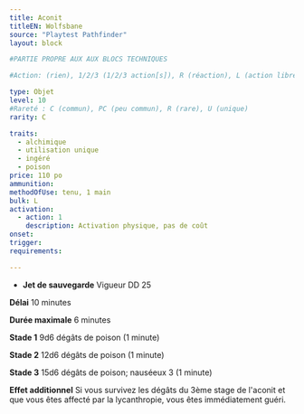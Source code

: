 ```yaml
---
title: Aconit
titleEN: Wolfsbane
source: "Playtest Pathfinder"
layout: block

#PARTIE PROPRE AUX AUX BLOCS TECHNIQUES

#Action: (rien), 1/2/3 (1/2/3 action[s]), R (réaction), L (action libre)

type: Objet
level: 10
#Rareté : C (commun), PC (peu commun), R (rare), U (unique)
rarity: C

traits:
  - alchimique
  - utilisation unique
  - ingéré
  - poison
price: 110 po
ammunition:
methodOfUse: tenu, 1 main
bulk: L
activation: 
  - action: 1
    description: Activation physique, pas de coût
onset: 
trigger:
requirements:

---
```


* **Jet de sauvegarde** Vigueur DD 25

**Délai** 10 minutes

**Durée maximale** 6 minutes

**Stade 1** 9d6 dégâts de poison (1 minute)

**Stade 2** 12d6 dégâts de poison (1 minute)

**Stade 3** 15d6 dégâts de poison; nauséeux 3 (1 minute)

**Effet additionnel** Si vous survivez les dégâts du 3ème stage de l'aconit et que vous êtes affecté par la lycanthropie, vous êtes immédiatement guéri. 